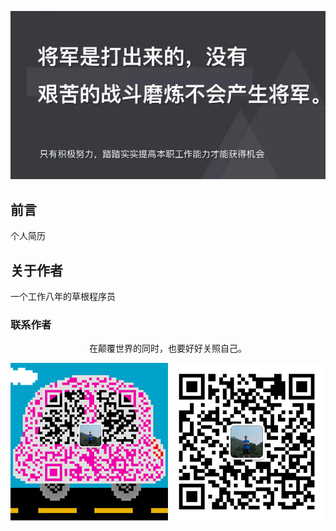 ![image](./img/timg.jpg)
<br>

## 前言

个人简历

## 关于作者

一个工作八年的草根程序员

### 联系作者
<div align="center">
    <p>
        在颠覆世界的同时，也要好好关照自己。
    </p>
    <img src="./img/contact.png" />
</div>
